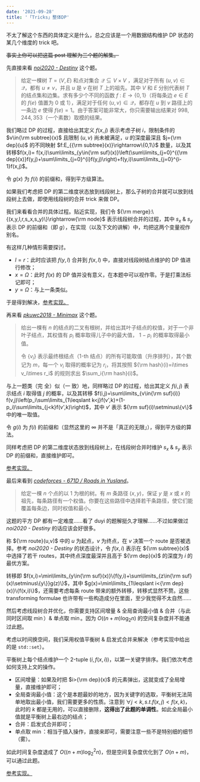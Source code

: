 ```yaml
---
date: '2021-09-28'
title: '「Tricks」整体DP'
---
```


不太了解这个东西的具体定义是什么，总之应该是一个用数据结构维护 DP 状态的某几个维度的 trick 吧。

~~事实上你可以把这篇 post 理解为三个题的解集。~~

先直接来看 [*noi2020 - Destiny*](https://loj.ac/p/3340) 这个题。

> 给定一棵树 $T = (V, E)$ 和点对集合 $\mathcal Q \subseteq V \times V$ ，满足对于所有 $(u, v) \in \mathcal Q$，都有 $u \neq v$，并且 $u$ 是 $v$ 在树 $T$ 上的祖先。其中 $V$ 和 $E$ 分别代表树 $T$ 的结点集和边集。求有多少个不同的函数 $f$ : $E \to \{0, 1\}$（将每条边 $e \in E$ 的 $f(e)$ 值置为 $0$ 或 $1$），满足对于任何 $(u, v) \in \mathcal Q$，都存在 $u$ 到 $v$ 路径上的一条边 $e$ 使得 $f(e) = 1$。由于答案可能非常大，你只需要输出结果对 $998,244,353$（一个素数）取模的结果。

我们略过 DP 的过程，直接给出其定义 $f(x,j)$ 表示考虑子树 $i$，限制条件的 $v\in{\rm subtree}(x)$ 且限制 $(u,v)$ 尚未被满足，$u$ 的深度最深且 $j={\rm dep}(u)$ 的不同映射 $f:E_{{\rm subtree}(x)}\rightarrow\{0,1\}$ 数量，以及其转移$f(x,i)= f(x,i)\sum\limits_{y\in{\rm suf}(x)}\left(\sum\limits_{j=0}^{{\rm dep}(x)}f(y,j)+\sum\limits_{j=0}^{i}f(y,j)\right)+f(y,i)\sum\limits_{j=0}^{i-1}f(x,j)$。

令 $g(x)$ 为 $f(i)$ 的前缀和，得到平方级算法。

如果我们考虑把 DP 的第二维度状态放到线段树上，那么子树的合并就可以放到线段树上去做，即使用线段树的合并 trick 来做 DP。

我们来看看合并的具体过程。贴近实现，我们令 ${\rm merge}:\{(x,y,l,r,s_x,s_y)\}\rightarrow{\rm node}$ 表示线段树合并的过程，其中 $s_x$ & $s_y$ 表示 DP 的前缀和（即 $g$），在实现（以及下文的讲解）中，均把这两个变量视作别名。

有这样几种情形需要探讨。

- $l=r$：此时应该把 $f(y,l)$ 合并到 $f(x,l)$ 中，直接对线段树结点维护的 DP 值进行修改；
- $x=\Omega$：此时 $f(x)$ 的 DP 值并没有意义，在本题中可以视作零。于是打乘法标记即可；
- $y=\Omega$：与上一条类似。

于是得到解决，[参考实现。](https://loj.ac/s/1260484)

再来看 [*pkuwc2018 - Minimax*](https://loj.ac/p/2537) 这个题。

> 给出一棵有 $n$ 的结点的二叉有根树，并给出其叶子结点的权值，对于一个非叶子结点，其权值有 $p_i$ 概率取得儿子中的最大值， $1-p_i$ 的概率取得最小值。
>
> 令 $\{v_{i}\}$ 表示最终根结点（$1$-th 结点）的所有可能取值（升序排列），其个数记为 $m$，每一个 $v_i$ 取得的概率记为 $r_i$，将其按照 ${\rm hash}(i)=i\times v_i\times r_i$ 的规则求出 $\sum_i{\rm hash}(i)$。

与上一题类（完 全）似（一 致）地，同样略过 DP 的过程，给出其定义 $f(i,j)$ 表示结点 $i$ 取得值 $j$ 的概率，以及其转移 $f(i,j)=\sum\limits_{v\in{\rm suf}(i)} f(v,j)\left(p_i\sum\limits_{1\leqslant k<j}f(v',k)+(1-p_i)\sum\limits_{j<k}f(v',k)\right)$，其中 $v'$ 表示 ${\rm suf}(i)\setminus\{v\}$ 中的唯一取值。

令 $g(i)$ 为 $f(i)$ 的前缀和（显然这里的 $\infty$ 并不是「真正的无限」），得到平方级的算法。

同样考虑把 DP 的第二维度状态放到线段树上，在线段树合并时维护 $s_x$ & $s_y$ 表示 DP 的前缀和，直接维护即可。

[参考实现。](https://loj.ac/s/1261254)

最后来看到 [*codeforces - 671D / Roads in Yusland*](https://codeforces.com/problemset/problem/671/D)。

> 给定一棵 $n$ 个点的以 $1$ 为根的树。有 $m$ 条路径 $(x,y)$，保证 $y$ 是 $x$ 或 $x$ 的祖先，每条路径有一个权值。你要在这些路径中选择若干条路径，使它们能覆盖每条边，同时权值和最小。

这题的平方 DP 都有一定难度……看了 duyi 的题解挺久才理解……不过如果做过 *noi2020 - Destiny* 的话应该会好很多。

称 ${\rm route}(u,v)$ 中的 $u$ 为起点，$v$ 为终点，在 $v$ 决策一个 route 是否被选择。参考 *noi2020 - Destiny* 的状态设计，令 $f(x,i)$ 表示在 ${\rm subtree}(x)$ 中选择了若干 routes，其中终点深度最深并且高于 ${\rm dep}(x)$ 的深度为 $i$ 的最优方案。

转移即 $f(x,i)=\min\limits_{y\in{\rm suf}(x)}\{f(y,i)+\sum\limits_{z\in{\rm suf}(x)\setminus\{y\}}g(z)\}$，其中 $g(x)=\min\limits_{1\leqslant i<{\rm dep}(x)}\{f(x,i)\}$，还需要考虑每条 route 带来的额外转移，转移式显然不赘。这些 transforming formulae 也许带有一些构造成分在里面，至少我觉得不太自然……

然后考虑线段树合并优化，你需要支持区间增量 & 全局查询最小值 & 合并（与此同时区间取 $\min$）& 单点取 $\min$。因为 $O((n+m)\log_2n)$ 的空间复杂度并不能通过此题。

考虑以时间换空间，我们采用权值平衡树 & 启发式合并来解决（参考实现中给出的是 `std::set`）。

平衡树上每个结点维护一个 2-tuple $(i,f(x,i))$，以第一关键字排序。我们依次考虑如何支持上文的操作。

- 区间增量：如果及时把 $i>{\rm dep}(x)$ 的元素弹出，这就变成了全局增量，直接维护即可；
- 全局查询最小值：这个是本题最妙的地方，因为关键字的选取，平衡树无法简单地取出最小值，我们需要更多的性质。注意到 $\forall j<k,s.t.f(x,j)<f(x,k)$，此时的 $k$ 都是无用的，可以直接删除，**这得出了此题的单调性**。如此全局最小值就是平衡树上最右边的结点；
- 合并：启发式合并即可；
- 单点取 $\min$：相当于插入操作，直接来即可，需要注意一些不是特别细的细节（雾）。

如此时间复杂度退成了 $O((n+m)\log_2^2n)$，但是空间复杂度优化到了 $O(n+m)$，可以通过此题。

[参考实现。](https://codeforces.com/contest/671/submission/130237842)